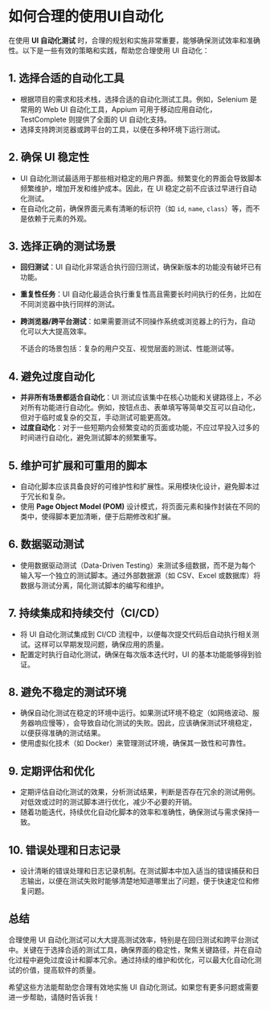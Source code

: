 # 如何合理的使用UI自动化

在使用 **UI 自动化测试** 时，合理的规划和实施非常重要，能够确保测试效率和准确性。以下是一些有效的策略和实践，帮助您合理使用 UI 自动化：

## 1. 选择合适的自动化工具
- 根据项目的需求和技术栈，选择合适的自动化测试工具。例如，Selenium 是常用的 Web UI 自动化工具，Appium 可用于移动应用自动化，TestComplete 则提供了全面的 UI 自动化支持。
- 选择支持跨浏览器或跨平台的工具，以便在多种环境下运行测试。

## 2. 确保 UI 稳定性
- UI 自动化测试最适用于那些相对稳定的用户界面。频繁变化的界面会导致脚本频繁维护，增加开发和维护成本。因此，在 UI 稳定之前不应该过早进行自动化测试。
- 在自动化之前，确保界面元素有清晰的标识符（如 `id`, `name`, `class`）等，而不是依赖于元素的外观。

## 3. 选择正确的测试场景
- **回归测试**：UI 自动化非常适合执行回归测试，确保新版本的功能没有破坏已有功能。
- **重复性任务**：UI 自动化最适合执行重复性高且需要长时间执行的任务，比如在不同浏览器中执行同样的测试。
- **跨浏览器/跨平台测试**：如果需要测试不同操作系统或浏览器上的行为，自动化可以大大提高效率。
  
  不适合的场景包括：复杂的用户交互、视觉层面的测试、性能测试等。

## 4. 避免过度自动化
- **并非所有场景都适合自动化**：UI 测试应该集中在核心功能和关键路径上，不必对所有功能进行自动化。例如，按钮点击、表单填写等简单交互可以自动化，但对于临时或复杂的交互，手动测试可能更高效。
- **过度自动化**：对于一些短期内会频繁变动的页面或功能，不应过早投入过多的时间进行自动化，避免测试脚本的频繁重写。

## 5. 维护可扩展和可重用的脚本
- 自动化脚本应该具备良好的可维护性和扩展性。采用模块化设计，避免脚本过于冗长和复杂。
- 使用 **Page Object Model (POM)** 设计模式，将页面元素和操作封装在不同的类中，使得脚本更加清晰，便于后期修改和扩展。

## 6. 数据驱动测试
- 使用数据驱动测试（Data-Driven Testing）来测试多组数据，而不是为每个输入写一个独立的测试脚本。通过外部数据源（如 CSV、Excel 或数据库）将数据与测试分离，简化测试脚本的编写和维护。

## 7. 持续集成和持续交付（CI/CD）
- 将 UI 自动化测试集成到 CI/CD 流程中，以便每次提交代码后自动执行相关测试。这样可以早期发现问题，确保应用的质量。
- 配置定时执行自动化测试，确保在每次版本迭代时，UI 的基本功能能够得到验证。

## 8. 避免不稳定的测试环境
- 确保自动化测试在稳定的环境中运行。如果测试环境不稳定（如网络波动、服务器响应慢等），会导致自动化测试的失败。因此，应该确保测试环境稳定，以便获得准确的测试结果。
- 使用虚拟化技术（如 Docker）来管理测试环境，确保其一致性和可靠性。

## 9. 定期评估和优化
- 定期评估自动化测试的效果，分析测试结果，判断是否存在冗余的测试用例。对低效或过时的测试脚本进行优化，减少不必要的开销。
- 随着功能迭代，持续优化自动化脚本的效率和准确性，确保测试与需求保持一致。

## 10. 错误处理和日志记录
- 设计清晰的错误处理和日志记录机制。在测试脚本中加入适当的错误捕获和日志输出，以便在测试失败时能够清楚地知道哪里出了问题，便于快速定位和修复问题。

## 总结
合理使用 UI 自动化测试可以大大提高测试效率，特别是在回归测试和跨平台测试中。关键在于选择合适的测试工具，确保界面的稳定性，聚焦关键路径，并在自动化过程中避免过度设计和脚本冗余。通过持续的维护和优化，可以最大化自动化测试的价值，提高软件的质量。

希望这些方法能帮助您合理有效地实施 UI 自动化测试。如果您有更多问题或需要进一步帮助，请随时告诉我！
